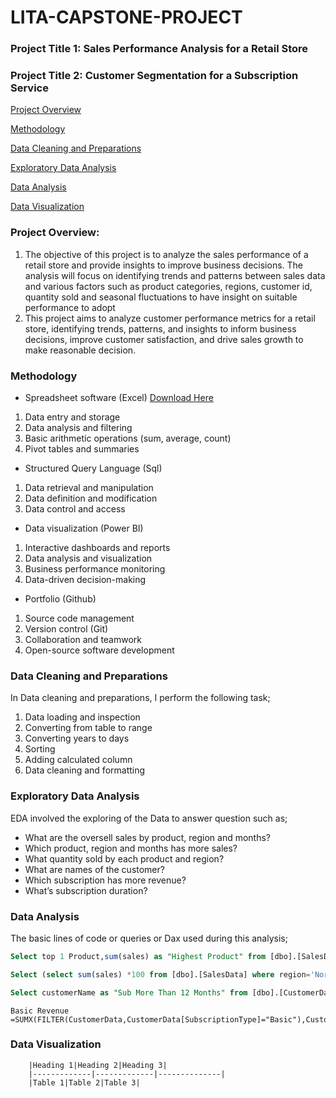 # LITA-CAPSTONE-PROJECT

### Project Title 1: Sales Performance Analysis for a Retail Store
### Project Title 2: Customer Segmentation for a Subscription Service

[Project Overview](#project-overview)

[Methodology](#methodology)

[Data Cleaning and Preparations](#data-cleaning-and-preparations)

[Exploratory Data Analysis](#exploratory-data-analysis)

[Data Analysis](#data-analysis)

[Data Visualization](#data-visualization)


### Project Overview:
1.	The objective of this project is to analyze the sales performance of a retail store and provide insights to improve business decisions. The analysis will focus on identifying trends and patterns between sales data and various factors such as product categories, regions, customer id, quantity sold and seasonal fluctuations to have insight on suitable performance to adopt
2.	This project aims to analyze customer performance metrics for a retail store, identifying trends, patterns, and insights to inform business decisions, improve customer satisfaction, and drive sales growth to make reasonable decision.

### Methodology
-	Spreadsheet software (Excel) [Download Here](https://www.microsoft.com)
1.	Data entry and storage
2.	 Data analysis and filtering
3.	Basic arithmetic operations (sum, average, count)
4.	Pivot tables and summaries

-	Structured Query Language (Sql)
1. Data retrieval and manipulation
2. Data definition and modification
3. Data control and access

-	Data visualization (Power BI)

1. Interactive dashboards and reports
2. Data analysis and visualization
3. Business performance monitoring
4. Data-driven decision-making

-	Portfolio (Github)
1. Source code management
2. Version control (Git)
3. Collaboration and teamwork
4. Open-source software development

### Data Cleaning and Preparations
In Data cleaning and preparations, I perform the following task;
1.	Data loading and inspection
2.	Converting from table to range
3.	Converting years to days
4.	Sorting
5.	Adding calculated column
6.	Data cleaning and formatting
### Exploratory Data Analysis
EDA involved the exploring of the Data to answer question such as;
-  What are the oversell sales by product, region and months?
-  Which product, region and months has more sales?
-  What quantity sold by each product and region?
-  What are names of the customer?
-  Which subscription has more revenue?
-  What’s subscription duration?

### Data Analysis
The basic lines of code or queries or Dax used during this analysis;

```SQL
Select top 1 Product,sum(sales) as "Highest Product" from [dbo].[SalesData] group by Product order by "Highest Product" desc
```
```SQL
Select (select sum(sales) *100 from [dbo].[SalesData] where region='North' ) /(select sum(sales) from [dbo].[SalesData]) as "% Contributed"
```
```SQL
Select customerName as "Sub More Than 12 Months" from [dbo].[CustomerData] where Duration>366
```
```Powerbi
Basic Revenue =SUMX(FILTER(CustomerData,CustomerData[SubscriptionType]="Basic"),CustomerData[Revenue])
```
  ### Data Visualization
        |Heading 1|Heading 2|Heading 3|
        |-------------|-------------|--------------|
        |Table 1|Table 2|Table 3|



